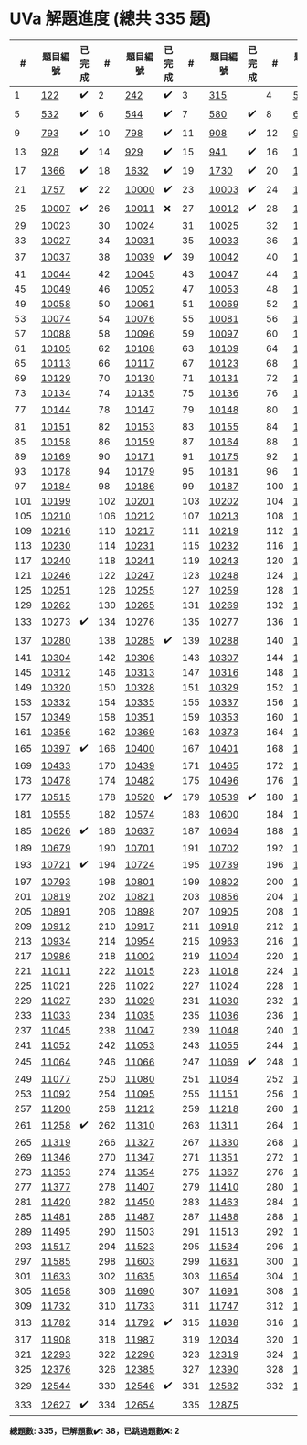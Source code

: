 # UVa 解題進度 (總共 335 題)

| # |題目編號|已完成| # |題目編號|已完成| # |題目編號|已完成| # |題目編號|已完成|
|---|-----------|----------|---|-----------|----------|---|-----------|----------|---|-----------|----------|
| 1 |   <a href="https://onlinejudge.org/external/1/122.pdf" target="_blank">122</a>   |  ✔️  | 2 |   <a href="https://onlinejudge.org/external/2/242.pdf" target="_blank">242</a>   |  ✔️  | 3 |   <a href="https://onlinejudge.org/external/3/315.pdf" target="_blank">315</a>   |    | 4 |   <a href="https://onlinejudge.org/external/5/501.pdf" target="_blank">501</a>   |  ✔️  |
| 5 |   <a href="https://onlinejudge.org/external/5/532.pdf" target="_blank">532</a>   |  ✔️  | 6 |   <a href="https://onlinejudge.org/external/5/544.pdf" target="_blank">544</a>   |  ✔️  | 7 |   <a href="https://onlinejudge.org/external/5/580.pdf" target="_blank">580</a>   |  ✔️  | 8 |   <a href="https://onlinejudge.org/external/6/674.pdf" target="_blank">674</a>   |  ✔️  |
| 9 |   <a href="https://onlinejudge.org/external/7/793.pdf" target="_blank">793</a>   |  ✔️  | 10 |   <a href="https://onlinejudge.org/external/7/798.pdf" target="_blank">798</a>   |  ✔️  | 11 |   <a href="https://onlinejudge.org/external/9/908.pdf" target="_blank">908</a>   |  ✔️  | 12 |   <a href="https://onlinejudge.org/external/9/926.pdf" target="_blank">926</a>   |  ✔️  |
| 13 |   <a href="https://onlinejudge.org/external/9/928.pdf" target="_blank">928</a>   |  ✔️  | 14 |   <a href="https://onlinejudge.org/external/9/929.pdf" target="_blank">929</a>   |  ✔️  | 15 |   <a href="https://onlinejudge.org/external/9/941.pdf" target="_blank">941</a>   |  ✔️  | 16 |   <a href="https://onlinejudge.org/external/12/1208.pdf" target="_blank">1208</a>   |  ✔️  |
| 17 |   <a href="https://onlinejudge.org/external/13/1366.pdf" target="_blank">1366</a>   |  ✔️  | 18 |   <a href="https://onlinejudge.org/external/16/1632.pdf" target="_blank">1632</a>   |  ✔️  | 19 |   <a href="https://onlinejudge.org/external/17/1730.pdf" target="_blank">1730</a>   |  ✔️  | 20 |   <a href="https://onlinejudge.org/external/17/1746.pdf" target="_blank">1746</a>   |  ✔️  |
| 21 |   <a href="https://onlinejudge.org/external/17/1757.pdf" target="_blank">1757</a>   |  ✔️  | 22 |   <a href="https://onlinejudge.org/external/100/10000.pdf" target="_blank">10000</a>   |  ✔️  | 23 |   <a href="https://onlinejudge.org/external/100/10003.pdf" target="_blank">10003</a>   |  ✔️  | 24 |   <a href="https://onlinejudge.org/external/100/10005.pdf" target="_blank">10005</a>   |  ❌  |
| 25 |   <a href="https://onlinejudge.org/external/100/10007.pdf" target="_blank">10007</a>   |  ✔️  | 26 |   <a href="https://onlinejudge.org/external/100/10011.pdf" target="_blank">10011</a>   |  ❌  | 27 |   <a href="https://onlinejudge.org/external/100/10012.pdf" target="_blank">10012</a>   |  ✔️  | 28 |   <a href="https://onlinejudge.org/external/100/10022.pdf" target="_blank">10022</a>   |    |
| 29 |   <a href="https://onlinejudge.org/external/100/10023.pdf" target="_blank">10023</a>   |    | 30 |   <a href="https://onlinejudge.org/external/100/10024.pdf" target="_blank">10024</a>   |    | 31 |   <a href="https://onlinejudge.org/external/100/10025.pdf" target="_blank">10025</a>   |    | 32 |   <a href="https://onlinejudge.org/external/100/10026.pdf" target="_blank">10026</a>   |    |
| 33 |   <a href="https://onlinejudge.org/external/100/10027.pdf" target="_blank">10027</a>   |    | 34 |   <a href="https://onlinejudge.org/external/100/10031.pdf" target="_blank">10031</a>   |    | 35 |   <a href="https://onlinejudge.org/external/100/10033.pdf" target="_blank">10033</a>   |    | 36 |   <a href="https://onlinejudge.org/external/100/10036.pdf" target="_blank">10036</a>   |    |
| 37 |   <a href="https://onlinejudge.org/external/100/10037.pdf" target="_blank">10037</a>   |    | 38 |   <a href="https://onlinejudge.org/external/100/10039.pdf" target="_blank">10039</a>   |  ✔️  | 39 |   <a href="https://onlinejudge.org/external/100/10042.pdf" target="_blank">10042</a>   |    | 40 |   <a href="https://onlinejudge.org/external/100/10043.pdf" target="_blank">10043</a>   |    |
| 41 |   <a href="https://onlinejudge.org/external/100/10044.pdf" target="_blank">10044</a>   |    | 42 |   <a href="https://onlinejudge.org/external/100/10045.pdf" target="_blank">10045</a>   |    | 43 |   <a href="https://onlinejudge.org/external/100/10047.pdf" target="_blank">10047</a>   |    | 44 |   <a href="https://onlinejudge.org/external/100/10048.pdf" target="_blank">10048</a>   |    |
| 45 |   <a href="https://onlinejudge.org/external/100/10049.pdf" target="_blank">10049</a>   |    | 46 |   <a href="https://onlinejudge.org/external/100/10052.pdf" target="_blank">10052</a>   |    | 47 |   <a href="https://onlinejudge.org/external/100/10053.pdf" target="_blank">10053</a>   |    | 48 |   <a href="https://onlinejudge.org/external/100/10054.pdf" target="_blank">10054</a>   |    |
| 49 |   <a href="https://onlinejudge.org/external/100/10058.pdf" target="_blank">10058</a>   |    | 50 |   <a href="https://onlinejudge.org/external/100/10061.pdf" target="_blank">10061</a>   |    | 51 |   <a href="https://onlinejudge.org/external/100/10069.pdf" target="_blank">10069</a>   |    | 52 |   <a href="https://onlinejudge.org/external/100/10072.pdf" target="_blank">10072</a>   |    |
| 53 |   <a href="https://onlinejudge.org/external/100/10074.pdf" target="_blank">10074</a>   |    | 54 |   <a href="https://onlinejudge.org/external/100/10076.pdf" target="_blank">10076</a>   |    | 55 |   <a href="https://onlinejudge.org/external/100/10081.pdf" target="_blank">10081</a>   |    | 56 |   <a href="https://onlinejudge.org/external/100/10083.pdf" target="_blank">10083</a>   |    |
| 57 |   <a href="https://onlinejudge.org/external/100/10088.pdf" target="_blank">10088</a>   |    | 58 |   <a href="https://onlinejudge.org/external/100/10096.pdf" target="_blank">10096</a>   |    | 59 |   <a href="https://onlinejudge.org/external/100/10097.pdf" target="_blank">10097</a>   |    | 60 |   <a href="https://onlinejudge.org/external/100/10099.pdf" target="_blank">10099</a>   |    |
| 61 |   <a href="https://onlinejudge.org/external/101/10105.pdf" target="_blank">10105</a>   |    | 62 |   <a href="https://onlinejudge.org/external/101/10108.pdf" target="_blank">10108</a>   |    | 63 |   <a href="https://onlinejudge.org/external/101/10109.pdf" target="_blank">10109</a>   |    | 64 |   <a href="https://onlinejudge.org/external/101/10112.pdf" target="_blank">10112</a>   |    |
| 65 |   <a href="https://onlinejudge.org/external/101/10113.pdf" target="_blank">10113</a>   |    | 66 |   <a href="https://onlinejudge.org/external/101/10117.pdf" target="_blank">10117</a>   |    | 67 |   <a href="https://onlinejudge.org/external/101/10123.pdf" target="_blank">10123</a>   |    | 68 |   <a href="https://onlinejudge.org/external/101/10124.pdf" target="_blank">10124</a>   |    |
| 69 |   <a href="https://onlinejudge.org/external/101/10129.pdf" target="_blank">10129</a>   |    | 70 |   <a href="https://onlinejudge.org/external/101/10130.pdf" target="_blank">10130</a>   |    | 71 |   <a href="https://onlinejudge.org/external/101/10131.pdf" target="_blank">10131</a>   |    | 72 |   <a href="https://onlinejudge.org/external/101/10132.pdf" target="_blank">10132</a>   |    |
| 73 |   <a href="https://onlinejudge.org/external/101/10134.pdf" target="_blank">10134</a>   |    | 74 |   <a href="https://onlinejudge.org/external/101/10135.pdf" target="_blank">10135</a>   |    | 75 |   <a href="https://onlinejudge.org/external/101/10136.pdf" target="_blank">10136</a>   |    | 76 |   <a href="https://onlinejudge.org/external/101/10139.pdf" target="_blank">10139</a>   |    |
| 77 |   <a href="https://onlinejudge.org/external/101/10144.pdf" target="_blank">10144</a>   |    | 78 |   <a href="https://onlinejudge.org/external/101/10147.pdf" target="_blank">10147</a>   |    | 79 |   <a href="https://onlinejudge.org/external/101/10148.pdf" target="_blank">10148</a>   |    | 80 |   <a href="https://onlinejudge.org/external/101/10150.pdf" target="_blank">10150</a>   |  ✔️  |
| 81 |   <a href="https://onlinejudge.org/external/101/10151.pdf" target="_blank">10151</a>   |    | 82 |   <a href="https://onlinejudge.org/external/101/10153.pdf" target="_blank">10153</a>   |    | 83 |   <a href="https://onlinejudge.org/external/101/10155.pdf" target="_blank">10155</a>   |    | 84 |   <a href="https://onlinejudge.org/external/101/10157.pdf" target="_blank">10157</a>   |    |
| 85 |   <a href="https://onlinejudge.org/external/101/10158.pdf" target="_blank">10158</a>   |    | 86 |   <a href="https://onlinejudge.org/external/101/10159.pdf" target="_blank">10159</a>   |    | 87 |   <a href="https://onlinejudge.org/external/101/10164.pdf" target="_blank">10164</a>   |    | 88 |   <a href="https://onlinejudge.org/external/101/10165.pdf" target="_blank">10165</a>   |    |
| 89 |   <a href="https://onlinejudge.org/external/101/10169.pdf" target="_blank">10169</a>   |    | 90 |   <a href="https://onlinejudge.org/external/101/10171.pdf" target="_blank">10171</a>   |    | 91 |   <a href="https://onlinejudge.org/external/101/10175.pdf" target="_blank">10175</a>   |    | 92 |   <a href="https://onlinejudge.org/external/101/10177.pdf" target="_blank">10177</a>   |    |
| 93 |   <a href="https://onlinejudge.org/external/101/10178.pdf" target="_blank">10178</a>   |    | 94 |   <a href="https://onlinejudge.org/external/101/10179.pdf" target="_blank">10179</a>   |    | 95 |   <a href="https://onlinejudge.org/external/101/10181.pdf" target="_blank">10181</a>   |    | 96 |   <a href="https://onlinejudge.org/external/101/10183.pdf" target="_blank">10183</a>   |    |
| 97 |   <a href="https://onlinejudge.org/external/101/10184.pdf" target="_blank">10184</a>   |    | 98 |   <a href="https://onlinejudge.org/external/101/10186.pdf" target="_blank">10186</a>   |    | 99 |   <a href="https://onlinejudge.org/external/101/10187.pdf" target="_blank">10187</a>   |    | 100 |   <a href="https://onlinejudge.org/external/101/10198.pdf" target="_blank">10198</a>   |    |
| 101 |   <a href="https://onlinejudge.org/external/101/10199.pdf" target="_blank">10199</a>   |    | 102 |   <a href="https://onlinejudge.org/external/102/10201.pdf" target="_blank">10201</a>   |    | 103 |   <a href="https://onlinejudge.org/external/102/10202.pdf" target="_blank">10202</a>   |    | 104 |   <a href="https://onlinejudge.org/external/102/10207.pdf" target="_blank">10207</a>   |    |
| 105 |   <a href="https://onlinejudge.org/external/102/10210.pdf" target="_blank">10210</a>   |    | 106 |   <a href="https://onlinejudge.org/external/102/10212.pdf" target="_blank">10212</a>   |    | 107 |   <a href="https://onlinejudge.org/external/102/10213.pdf" target="_blank">10213</a>   |    | 108 |   <a href="https://onlinejudge.org/external/102/10214.pdf" target="_blank">10214</a>   |    |
| 109 |   <a href="https://onlinejudge.org/external/102/10216.pdf" target="_blank">10216</a>   |    | 110 |   <a href="https://onlinejudge.org/external/102/10217.pdf" target="_blank">10217</a>   |    | 111 |   <a href="https://onlinejudge.org/external/102/10219.pdf" target="_blank">10219</a>   |    | 112 |   <a href="https://onlinejudge.org/external/102/10228.pdf" target="_blank">10228</a>   |    |
| 113 |   <a href="https://onlinejudge.org/external/102/10230.pdf" target="_blank">10230</a>   |    | 114 |   <a href="https://onlinejudge.org/external/102/10231.pdf" target="_blank">10231</a>   |    | 115 |   <a href="https://onlinejudge.org/external/102/10232.pdf" target="_blank">10232</a>   |    | 116 |   <a href="https://onlinejudge.org/external/102/10234.pdf" target="_blank">10234</a>   |    |
| 117 |   <a href="https://onlinejudge.org/external/102/10240.pdf" target="_blank">10240</a>   |    | 118 |   <a href="https://onlinejudge.org/external/102/10241.pdf" target="_blank">10241</a>   |    | 119 |   <a href="https://onlinejudge.org/external/102/10243.pdf" target="_blank">10243</a>   |    | 120 |   <a href="https://onlinejudge.org/external/102/10245.pdf" target="_blank">10245</a>   |    |
| 121 |   <a href="https://onlinejudge.org/external/102/10246.pdf" target="_blank">10246</a>   |    | 122 |   <a href="https://onlinejudge.org/external/102/10247.pdf" target="_blank">10247</a>   |    | 123 |   <a href="https://onlinejudge.org/external/102/10248.pdf" target="_blank">10248</a>   |    | 124 |   <a href="https://onlinejudge.org/external/102/10250.pdf" target="_blank">10250</a>   |    |
| 125 |   <a href="https://onlinejudge.org/external/102/10251.pdf" target="_blank">10251</a>   |    | 126 |   <a href="https://onlinejudge.org/external/102/10255.pdf" target="_blank">10255</a>   |    | 127 |   <a href="https://onlinejudge.org/external/102/10259.pdf" target="_blank">10259</a>   |    | 128 |   <a href="https://onlinejudge.org/external/102/10261.pdf" target="_blank">10261</a>   |    |
| 129 |   <a href="https://onlinejudge.org/external/102/10262.pdf" target="_blank">10262</a>   |    | 130 |   <a href="https://onlinejudge.org/external/102/10265.pdf" target="_blank">10265</a>   |    | 131 |   <a href="https://onlinejudge.org/external/102/10269.pdf" target="_blank">10269</a>   |    | 132 |   <a href="https://onlinejudge.org/external/102/10271.pdf" target="_blank">10271</a>   |    |
| 133 |   <a href="https://onlinejudge.org/external/102/10273.pdf" target="_blank">10273</a>   |  ✔️  | 134 |   <a href="https://onlinejudge.org/external/102/10276.pdf" target="_blank">10276</a>   |    | 135 |   <a href="https://onlinejudge.org/external/102/10277.pdf" target="_blank">10277</a>   |    | 136 |   <a href="https://onlinejudge.org/external/102/10278.pdf" target="_blank">10278</a>   |    |
| 137 |   <a href="https://onlinejudge.org/external/102/10280.pdf" target="_blank">10280</a>   |    | 138 |   <a href="https://onlinejudge.org/external/102/10285.pdf" target="_blank">10285</a>   |  ✔️  | 139 |   <a href="https://onlinejudge.org/external/102/10288.pdf" target="_blank">10288</a>   |    | 140 |   <a href="https://onlinejudge.org/external/103/10303.pdf" target="_blank">10303</a>   |    |
| 141 |   <a href="https://onlinejudge.org/external/103/10304.pdf" target="_blank">10304</a>   |    | 142 |   <a href="https://onlinejudge.org/external/103/10306.pdf" target="_blank">10306</a>   |    | 143 |   <a href="https://onlinejudge.org/external/103/10307.pdf" target="_blank">10307</a>   |    | 144 |   <a href="https://onlinejudge.org/external/103/10308.pdf" target="_blank">10308</a>   |    |
| 145 |   <a href="https://onlinejudge.org/external/103/10312.pdf" target="_blank">10312</a>   |    | 146 |   <a href="https://onlinejudge.org/external/103/10313.pdf" target="_blank">10313</a>   |    | 147 |   <a href="https://onlinejudge.org/external/103/10316.pdf" target="_blank">10316</a>   |    | 148 |   <a href="https://onlinejudge.org/external/103/10317.pdf" target="_blank">10317</a>   |    |
| 149 |   <a href="https://onlinejudge.org/external/103/10320.pdf" target="_blank">10320</a>   |    | 150 |   <a href="https://onlinejudge.org/external/103/10328.pdf" target="_blank">10328</a>   |    | 151 |   <a href="https://onlinejudge.org/external/103/10329.pdf" target="_blank">10329</a>   |    | 152 |   <a href="https://onlinejudge.org/external/103/10331.pdf" target="_blank">10331</a>   |    |
| 153 |   <a href="https://onlinejudge.org/external/103/10332.pdf" target="_blank">10332</a>   |    | 154 |   <a href="https://onlinejudge.org/external/103/10335.pdf" target="_blank">10335</a>   |    | 155 |   <a href="https://onlinejudge.org/external/103/10337.pdf" target="_blank">10337</a>   |    | 156 |   <a href="https://onlinejudge.org/external/103/10342.pdf" target="_blank">10342</a>   |    |
| 157 |   <a href="https://onlinejudge.org/external/103/10349.pdf" target="_blank">10349</a>   |    | 158 |   <a href="https://onlinejudge.org/external/103/10351.pdf" target="_blank">10351</a>   |    | 159 |   <a href="https://onlinejudge.org/external/103/10353.pdf" target="_blank">10353</a>   |    | 160 |   <a href="https://onlinejudge.org/external/103/10354.pdf" target="_blank">10354</a>   |    |
| 161 |   <a href="https://onlinejudge.org/external/103/10356.pdf" target="_blank">10356</a>   |    | 162 |   <a href="https://onlinejudge.org/external/103/10369.pdf" target="_blank">10369</a>   |    | 163 |   <a href="https://onlinejudge.org/external/103/10373.pdf" target="_blank">10373</a>   |    | 164 |   <a href="https://onlinejudge.org/external/103/10394.pdf" target="_blank">10394</a>   |    |
| 165 |   <a href="https://onlinejudge.org/external/103/10397.pdf" target="_blank">10397</a>   |  ✔️  | 166 |   <a href="https://onlinejudge.org/external/104/10400.pdf" target="_blank">10400</a>   |    | 167 |   <a href="https://onlinejudge.org/external/104/10401.pdf" target="_blank">10401</a>   |    | 168 |   <a href="https://onlinejudge.org/external/104/10429.pdf" target="_blank">10429</a>   |    |
| 169 |   <a href="https://onlinejudge.org/external/104/10433.pdf" target="_blank">10433</a>   |    | 170 |   <a href="https://onlinejudge.org/external/104/10439.pdf" target="_blank">10439</a>   |    | 171 |   <a href="https://onlinejudge.org/external/104/10465.pdf" target="_blank">10465</a>   |    | 172 |   <a href="https://onlinejudge.org/external/104/10468.pdf" target="_blank">10468</a>   |    |
| 173 |   <a href="https://onlinejudge.org/external/104/10478.pdf" target="_blank">10478</a>   |    | 174 |   <a href="https://onlinejudge.org/external/104/10482.pdf" target="_blank">10482</a>   |    | 175 |   <a href="https://onlinejudge.org/external/104/10496.pdf" target="_blank">10496</a>   |    | 176 |   <a href="https://onlinejudge.org/external/105/10502.pdf" target="_blank">10502</a>   |    |
| 177 |   <a href="https://onlinejudge.org/external/105/10515.pdf" target="_blank">10515</a>   |    | 178 |   <a href="https://onlinejudge.org/external/105/10520.pdf" target="_blank">10520</a>   |  ✔️  | 179 |   <a href="https://onlinejudge.org/external/105/10539.pdf" target="_blank">10539</a>   |  ✔️  | 180 |   <a href="https://onlinejudge.org/external/105/10541.pdf" target="_blank">10541</a>   |    |
| 181 |   <a href="https://onlinejudge.org/external/105/10555.pdf" target="_blank">10555</a>   |    | 182 |   <a href="https://onlinejudge.org/external/105/10574.pdf" target="_blank">10574</a>   |    | 183 |   <a href="https://onlinejudge.org/external/106/10600.pdf" target="_blank">10600</a>   |    | 184 |   <a href="https://onlinejudge.org/external/106/10606.pdf" target="_blank">10606</a>   |    |
| 185 |   <a href="https://onlinejudge.org/external/106/10626.pdf" target="_blank">10626</a>   |  ✔️  | 186 |   <a href="https://onlinejudge.org/external/106/10637.pdf" target="_blank">10637</a>   |    | 187 |   <a href="https://onlinejudge.org/external/106/10664.pdf" target="_blank">10664</a>   |    | 188 |   <a href="https://onlinejudge.org/external/106/10672.pdf" target="_blank">10672</a>   |    |
| 189 |   <a href="https://onlinejudge.org/external/106/10679.pdf" target="_blank">10679</a>   |    | 190 |   <a href="https://onlinejudge.org/external/107/10701.pdf" target="_blank">10701</a>   |    | 191 |   <a href="https://onlinejudge.org/external/107/10702.pdf" target="_blank">10702</a>   |    | 192 |   <a href="https://onlinejudge.org/external/107/10710.pdf" target="_blank">10710</a>   |    |
| 193 |   <a href="https://onlinejudge.org/external/107/10721.pdf" target="_blank">10721</a>   |  ✔️  | 194 |   <a href="https://onlinejudge.org/external/107/10724.pdf" target="_blank">10724</a>   |    | 195 |   <a href="https://onlinejudge.org/external/107/10739.pdf" target="_blank">10739</a>   |    | 196 |   <a href="https://onlinejudge.org/external/107/10791.pdf" target="_blank">10791</a>   |    |
| 197 |   <a href="https://onlinejudge.org/external/107/10793.pdf" target="_blank">10793</a>   |    | 198 |   <a href="https://onlinejudge.org/external/108/10801.pdf" target="_blank">10801</a>   |    | 199 |   <a href="https://onlinejudge.org/external/108/10802.pdf" target="_blank">10802</a>   |    | 200 |   <a href="https://onlinejudge.org/external/108/10810.pdf" target="_blank">10810</a>   |    |
| 201 |   <a href="https://onlinejudge.org/external/108/10819.pdf" target="_blank">10819</a>   |    | 202 |   <a href="https://onlinejudge.org/external/108/10821.pdf" target="_blank">10821</a>   |    | 203 |   <a href="https://onlinejudge.org/external/108/10856.pdf" target="_blank">10856</a>   |    | 204 |   <a href="https://onlinejudge.org/external/108/10859.pdf" target="_blank">10859</a>   |    |
| 205 |   <a href="https://onlinejudge.org/external/108/10891.pdf" target="_blank">10891</a>   |    | 206 |   <a href="https://onlinejudge.org/external/108/10898.pdf" target="_blank">10898</a>   |    | 207 |   <a href="https://onlinejudge.org/external/109/10905.pdf" target="_blank">10905</a>   |    | 208 |   <a href="https://onlinejudge.org/external/109/10911.pdf" target="_blank">10911</a>   |    |
| 209 |   <a href="https://onlinejudge.org/external/109/10912.pdf" target="_blank">10912</a>   |    | 210 |   <a href="https://onlinejudge.org/external/109/10917.pdf" target="_blank">10917</a>   |    | 211 |   <a href="https://onlinejudge.org/external/109/10918.pdf" target="_blank">10918</a>   |    | 212 |   <a href="https://onlinejudge.org/external/109/10927.pdf" target="_blank">10927</a>   |    |
| 213 |   <a href="https://onlinejudge.org/external/109/10934.pdf" target="_blank">10934</a>   |    | 214 |   <a href="https://onlinejudge.org/external/109/10954.pdf" target="_blank">10954</a>   |    | 215 |   <a href="https://onlinejudge.org/external/109/10963.pdf" target="_blank">10963</a>   |    | 216 |   <a href="https://onlinejudge.org/external/109/10968.pdf" target="_blank">10968</a>   |    |
| 217 |   <a href="https://onlinejudge.org/external/109/10986.pdf" target="_blank">10986</a>   |    | 218 |   <a href="https://onlinejudge.org/external/110/11002.pdf" target="_blank">11002</a>   |    | 219 |   <a href="https://onlinejudge.org/external/110/11004.pdf" target="_blank">11004</a>   |    | 220 |   <a href="https://onlinejudge.org/external/110/11006.pdf" target="_blank">11006</a>   |    |
| 221 |   <a href="https://onlinejudge.org/external/110/11011.pdf" target="_blank">11011</a>   |    | 222 |   <a href="https://onlinejudge.org/external/110/11015.pdf" target="_blank">11015</a>   |    | 223 |   <a href="https://onlinejudge.org/external/110/11018.pdf" target="_blank">11018</a>   |    | 224 |   <a href="https://onlinejudge.org/external/110/11020.pdf" target="_blank">11020</a>   |    |
| 225 |   <a href="https://onlinejudge.org/external/110/11021.pdf" target="_blank">11021</a>   |    | 226 |   <a href="https://onlinejudge.org/external/110/11022.pdf" target="_blank">11022</a>   |    | 227 |   <a href="https://onlinejudge.org/external/110/11024.pdf" target="_blank">11024</a>   |    | 228 |   <a href="https://onlinejudge.org/external/110/11026.pdf" target="_blank">11026</a>   |    |
| 229 |   <a href="https://onlinejudge.org/external/110/11027.pdf" target="_blank">11027</a>   |    | 230 |   <a href="https://onlinejudge.org/external/110/11029.pdf" target="_blank">11029</a>   |    | 231 |   <a href="https://onlinejudge.org/external/110/11030.pdf" target="_blank">11030</a>   |    | 232 |   <a href="https://onlinejudge.org/external/110/11031.pdf" target="_blank">11031</a>   |    |
| 233 |   <a href="https://onlinejudge.org/external/110/11033.pdf" target="_blank">11033</a>   |    | 234 |   <a href="https://onlinejudge.org/external/110/11035.pdf" target="_blank">11035</a>   |    | 235 |   <a href="https://onlinejudge.org/external/110/11036.pdf" target="_blank">11036</a>   |    | 236 |   <a href="https://onlinejudge.org/external/110/11038.pdf" target="_blank">11038</a>   |    |
| 237 |   <a href="https://onlinejudge.org/external/110/11045.pdf" target="_blank">11045</a>   |    | 238 |   <a href="https://onlinejudge.org/external/110/11047.pdf" target="_blank">11047</a>   |    | 239 |   <a href="https://onlinejudge.org/external/110/11048.pdf" target="_blank">11048</a>   |    | 240 |   <a href="https://onlinejudge.org/external/110/11049.pdf" target="_blank">11049</a>   |    |
| 241 |   <a href="https://onlinejudge.org/external/110/11052.pdf" target="_blank">11052</a>   |    | 242 |   <a href="https://onlinejudge.org/external/110/11053.pdf" target="_blank">11053</a>   |    | 243 |   <a href="https://onlinejudge.org/external/110/11055.pdf" target="_blank">11055</a>   |    | 244 |   <a href="https://onlinejudge.org/external/110/11060.pdf" target="_blank">11060</a>   |    |
| 245 |   <a href="https://onlinejudge.org/external/110/11064.pdf" target="_blank">11064</a>   |    | 246 |   <a href="https://onlinejudge.org/external/110/11066.pdf" target="_blank">11066</a>   |    | 247 |   <a href="https://onlinejudge.org/external/110/11069.pdf" target="_blank">11069</a>   |  ✔️  | 248 |   <a href="https://onlinejudge.org/external/110/11072.pdf" target="_blank">11072</a>   |    |
| 249 |   <a href="https://onlinejudge.org/external/110/11077.pdf" target="_blank">11077</a>   |    | 250 |   <a href="https://onlinejudge.org/external/110/11080.pdf" target="_blank">11080</a>   |    | 251 |   <a href="https://onlinejudge.org/external/110/11084.pdf" target="_blank">11084</a>   |    | 252 |   <a href="https://onlinejudge.org/external/110/11088.pdf" target="_blank">11088</a>   |    |
| 253 |   <a href="https://onlinejudge.org/external/110/11092.pdf" target="_blank">11092</a>   |    | 254 |   <a href="https://onlinejudge.org/external/110/11095.pdf" target="_blank">11095</a>   |    | 255 |   <a href="https://onlinejudge.org/external/111/11151.pdf" target="_blank">11151</a>   |    | 256 |   <a href="https://onlinejudge.org/external/111/11166.pdf" target="_blank">11166</a>   |    |
| 257 |   <a href="https://onlinejudge.org/external/112/11200.pdf" target="_blank">11200</a>   |    | 258 |   <a href="https://onlinejudge.org/external/112/11212.pdf" target="_blank">11212</a>   |    | 259 |   <a href="https://onlinejudge.org/external/112/11218.pdf" target="_blank">11218</a>   |    | 260 |   <a href="https://onlinejudge.org/external/112/11228.pdf" target="_blank">11228</a>   |    |
| 261 |   <a href="https://onlinejudge.org/external/112/11258.pdf" target="_blank">11258</a>   |  ✔️  | 262 |   <a href="https://onlinejudge.org/external/113/11310.pdf" target="_blank">11310</a>   |    | 263 |   <a href="https://onlinejudge.org/external/113/11311.pdf" target="_blank">11311</a>   |    | 264 |   <a href="https://onlinejudge.org/external/113/11314.pdf" target="_blank">11314</a>   |    |
| 265 |   <a href="https://onlinejudge.org/external/113/11319.pdf" target="_blank">11319</a>   |    | 266 |   <a href="https://onlinejudge.org/external/113/11327.pdf" target="_blank">11327</a>   |    | 267 |   <a href="https://onlinejudge.org/external/113/11330.pdf" target="_blank">11330</a>   |    | 268 |   <a href="https://onlinejudge.org/external/113/11336.pdf" target="_blank">11336</a>   |    |
| 269 |   <a href="https://onlinejudge.org/external/113/11346.pdf" target="_blank">11346</a>   |    | 270 |   <a href="https://onlinejudge.org/external/113/11347.pdf" target="_blank">11347</a>   |    | 271 |   <a href="https://onlinejudge.org/external/113/11351.pdf" target="_blank">11351</a>   |    | 272 |   <a href="https://onlinejudge.org/external/113/11352.pdf" target="_blank">11352</a>   |    |
| 273 |   <a href="https://onlinejudge.org/external/113/11353.pdf" target="_blank">11353</a>   |    | 274 |   <a href="https://onlinejudge.org/external/113/11354.pdf" target="_blank">11354</a>   |    | 275 |   <a href="https://onlinejudge.org/external/113/11367.pdf" target="_blank">11367</a>   |    | 276 |   <a href="https://onlinejudge.org/external/113/11368.pdf" target="_blank">11368</a>   |    |
| 277 |   <a href="https://onlinejudge.org/external/113/11377.pdf" target="_blank">11377</a>   |    | 278 |   <a href="https://onlinejudge.org/external/114/11407.pdf" target="_blank">11407</a>   |    | 279 |   <a href="https://onlinejudge.org/external/114/11410.pdf" target="_blank">11410</a>   |    | 280 |   <a href="https://onlinejudge.org/external/114/11414.pdf" target="_blank">11414</a>   |    |
| 281 |   <a href="https://onlinejudge.org/external/114/11420.pdf" target="_blank">11420</a>   |    | 282 |   <a href="https://onlinejudge.org/external/114/11450.pdf" target="_blank">11450</a>   |    | 283 |   <a href="https://onlinejudge.org/external/114/11463.pdf" target="_blank">11463</a>   |    | 284 |   <a href="https://onlinejudge.org/external/114/11466.pdf" target="_blank">11466</a>   |    |
| 285 |   <a href="https://onlinejudge.org/external/114/11481.pdf" target="_blank">11481</a>   |    | 286 |   <a href="https://onlinejudge.org/external/114/11487.pdf" target="_blank">11487</a>   |    | 287 |   <a href="https://onlinejudge.org/external/114/11488.pdf" target="_blank">11488</a>   |    | 288 |   <a href="https://onlinejudge.org/external/114/11490.pdf" target="_blank">11490</a>   |    |
| 289 |   <a href="https://onlinejudge.org/external/114/11495.pdf" target="_blank">11495</a>   |    | 290 |   <a href="https://onlinejudge.org/external/115/11503.pdf" target="_blank">11503</a>   |    | 291 |   <a href="https://onlinejudge.org/external/115/11513.pdf" target="_blank">11513</a>   |    | 292 |   <a href="https://onlinejudge.org/external/115/11516.pdf" target="_blank">11516</a>   |    |
| 293 |   <a href="https://onlinejudge.org/external/115/11517.pdf" target="_blank">11517</a>   |    | 294 |   <a href="https://onlinejudge.org/external/115/11523.pdf" target="_blank">11523</a>   |    | 295 |   <a href="https://onlinejudge.org/external/115/11534.pdf" target="_blank">11534</a>   |    | 296 |   <a href="https://onlinejudge.org/external/115/11584.pdf" target="_blank">11584</a>   |    |
| 297 |   <a href="https://onlinejudge.org/external/115/11585.pdf" target="_blank">11585</a>   |    | 298 |   <a href="https://onlinejudge.org/external/116/11603.pdf" target="_blank">11603</a>   |    | 299 |   <a href="https://onlinejudge.org/external/116/11631.pdf" target="_blank">11631</a>   |    | 300 |   <a href="https://onlinejudge.org/external/116/11632.pdf" target="_blank">11632</a>   |    |
| 301 |   <a href="https://onlinejudge.org/external/116/11633.pdf" target="_blank">11633</a>   |    | 302 |   <a href="https://onlinejudge.org/external/116/11635.pdf" target="_blank">11635</a>   |    | 303 |   <a href="https://onlinejudge.org/external/116/11654.pdf" target="_blank">11654</a>   |    | 304 |   <a href="https://onlinejudge.org/external/116/11655.pdf" target="_blank">11655</a>   |    |
| 305 |   <a href="https://onlinejudge.org/external/116/11658.pdf" target="_blank">11658</a>   |    | 306 |   <a href="https://onlinejudge.org/external/116/11690.pdf" target="_blank">11690</a>   |    | 307 |   <a href="https://onlinejudge.org/external/116/11691.pdf" target="_blank">11691</a>   |    | 308 |   <a href="https://onlinejudge.org/external/117/11726.pdf" target="_blank">11726</a>   |    |
| 309 |   <a href="https://onlinejudge.org/external/117/11732.pdf" target="_blank">11732</a>   |    | 310 |   <a href="https://onlinejudge.org/external/117/11733.pdf" target="_blank">11733</a>   |    | 311 |   <a href="https://onlinejudge.org/external/117/11747.pdf" target="_blank">11747</a>   |    | 312 |   <a href="https://onlinejudge.org/external/117/11748.pdf" target="_blank">11748</a>   |    |
| 313 |   <a href="https://onlinejudge.org/external/117/11782.pdf" target="_blank">11782</a>   |    | 314 |   <a href="https://onlinejudge.org/external/117/11792.pdf" target="_blank">11792</a>   |  ✔️  | 315 |   <a href="https://onlinejudge.org/external/118/11838.pdf" target="_blank">11838</a>   |    | 316 |   <a href="https://onlinejudge.org/external/118/11841.pdf" target="_blank">11841</a>   |    |
| 317 |   <a href="https://onlinejudge.org/external/119/11908.pdf" target="_blank">11908</a>   |    | 318 |   <a href="https://onlinejudge.org/external/119/11987.pdf" target="_blank">11987</a>   |    | 319 |   <a href="https://onlinejudge.org/external/120/12034.pdf" target="_blank">12034</a>   |    | 320 |   <a href="https://onlinejudge.org/external/122/12208.pdf" target="_blank">12208</a>   |    |
| 321 |   <a href="https://onlinejudge.org/external/122/12293.pdf" target="_blank">12293</a>   |    | 322 |   <a href="https://onlinejudge.org/external/122/12296.pdf" target="_blank">12296</a>   |    | 323 |   <a href="https://onlinejudge.org/external/123/12319.pdf" target="_blank">12319</a>   |    | 324 |   <a href="https://onlinejudge.org/external/123/12335.pdf" target="_blank">12335</a>   |    |
| 325 |   <a href="https://onlinejudge.org/external/123/12376.pdf" target="_blank">12376</a>   |    | 326 |   <a href="https://onlinejudge.org/external/123/12385.pdf" target="_blank">12385</a>   |    | 327 |   <a href="https://onlinejudge.org/external/123/12390.pdf" target="_blank">12390</a>   |    | 328 |   <a href="https://onlinejudge.org/external/125/12507.pdf" target="_blank">12507</a>   |    |
| 329 |   <a href="https://onlinejudge.org/external/125/12544.pdf" target="_blank">12544</a>   |    | 330 |   <a href="https://onlinejudge.org/external/125/12546.pdf" target="_blank">12546</a>   |  ✔️  | 331 |   <a href="https://onlinejudge.org/external/125/12582.pdf" target="_blank">12582</a>   |    | 332 |   <a href="https://onlinejudge.org/external/126/12621.pdf" target="_blank">12621</a>   |    |
| 333 |   <a href="https://onlinejudge.org/external/126/12627.pdf" target="_blank">12627</a>   |  ✔️  | 334 |   <a href="https://onlinejudge.org/external/126/12654.pdf" target="_blank">12654</a>   |    | 335 |   <a href="https://onlinejudge.org/external/128/12875.pdf" target="_blank">12875</a>   |    |   |   |   |

**總題數: 335，已解題數✔️: 38，已跳過題數❌: 2**
